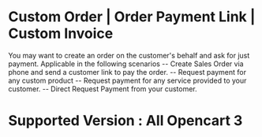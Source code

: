 # Custom Order | Order Payment Link | Custom Invoice

You may want to create an order on the customer's behalf and ask for just payment.
Applicable in the following scenarios
-- Create Sales Order via phone and send a customer link to pay the order.
-- Request payment for any custom product
-- Request payment for any service provided to your customer.
-- Direct Request Payment from your customer.

# Supported Version : All Opencart 3
